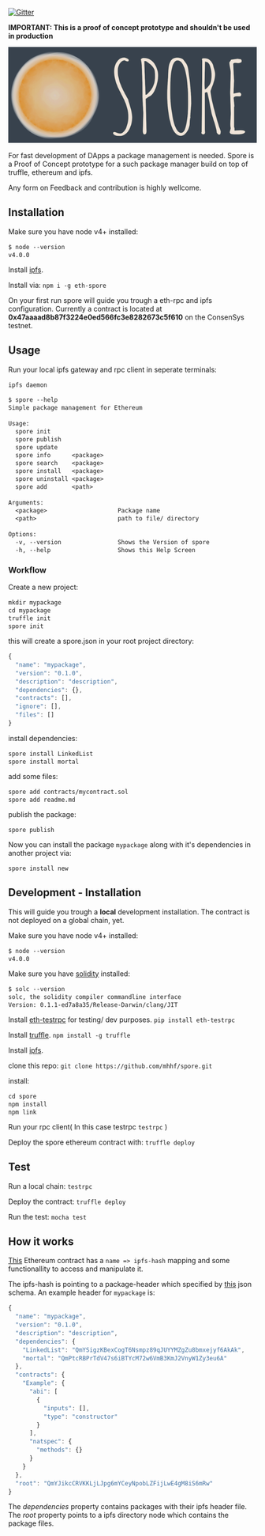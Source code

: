 
[![Gitter](https://badges.gitter.im/Join%20Chat.svg)](https://gitter.im/mhhf/spore?utm_source=badge&utm_medium=badge&utm_campaign=pr-badge&utm_content=body_badge)

**IMPORTANT: This is a proof of concept prototype and shouldn't be used in production**

![](named_logo.png)


For fast development of DApps a package management is needed. 
Spore is a Proof of Concept prototype for a such package manager build on top of truffle, ethereum and ipfs.

Any form on Feedback and contribution is highly wellcome.

## Installation

Make sure you have node v4+ installed:
```
$ node --version
v4.0.0
```

Install [ipfs](https://ipfs.io/docs/install/).

Install via: `npm i -g eth-spore`

On your first run spore will guide you trough a eth-rpc and ipfs configuration.
Currently a contract is located at **0x47aaaad8b87f3224e0ed566fc3e8282673c5f610** on the ConsenSys testnet.


## Usage
Run your local ipfs gateway and rpc client in seperate terminals:
```
ipfs daemon
```

```
$ spore --help
Simple package management for Ethereum

Usage:
  spore init
  spore publish 
  spore update
  spore info      <package>
  spore search    <package>
  spore install   <package>
  spore uninstall <package>
  spore add       <path>
  
Arguments:
  <package>                    Package name 
  <path>                       path to file/ directory
  
Options:
  -v, --version                Shows the Version of spore
  -h, --help                   Shows this Help Screen
```

### Workflow
Create a new project:
```
mkdir mypackage 
cd mypackage
truffle init
spore init
```

this will create a spore.json in your root project directory:
```js
{
  "name": "mypackage",
  "version": "0.1.0",
  "description": "description",
  "dependencies": {},
  "contracts": [],
  "ignore": [],
  "files": []
}
```

install dependencies:
```
spore install LinkedList
spore install mortal
```

add some files:
```
spore add contracts/mycontract.sol
spore add readme.md
```

publish the package:
```
spore publish
```

Now you can install the package `mypackage` along with it's dependencies in another project via:
```
spore install new
```


## Development - Installation
This will guide you trough a **local** development installation. The contract is not deployed on a global chain, yet.

Make sure you have node v4+ installed:
```
$ node --version
v4.0.0
```

Make sure you have [solidity](https://github.com/ethereum/cpp-ethereum/wiki) installed:

```
$ solc --version
solc, the solidity compiler commandline interface
Version: 0.1.1-ed7a8a35/Release-Darwin/clang/JIT
```

Install [eth-testrpc](https://github.com/ConsenSys/eth-testrpc) for testing/ dev purposes.
`pip install eth-testrpc`

Install [truffle](https://github.com/ConsenSys/truffle).
`npm install -g truffle`

Install [ipfs](https://ipfs.io/docs/install/).

clone this repo:
`git clone https://github.com/mhhf/spore.git`

install:
```
cd spore
npm install
npm link
```
Run your rpc client( In this case testrpc `testrpc` )

Deploy the spore ethereum contract with: `truffle deploy`


## Test
Run a local chain:
`testrpc`

Deploy the contract:
`truffle deploy`

Run the test:
`mocha test`

## How it works
[This](https://github.com/mhhf/spore/blob/master/contracts/Spore.sol) Ethereum contract has a ` name => ipfs-hash ` mapping and some functionallity to access and manipulate it.

The ipfs-hash is pointing to a package-header which specified by [this](https://github.com/mhhf/spore/blob/master/src/ipfs_spec.json) json schema.
An example header for `mypackage` is:
```js
{
  "name": "mypackage",
  "version": "0.1.0",
  "description": "description",
  "dependencies": {
    "LinkedList": "QmYSigzKBexCogT6Nsmpz89qJUYYMZgZu8bmxejyf6AkAk",
    "mortal": "QmPtcRBPrTdV47s6iBTYcM72w6VmB3KmJ2VnyW1Zy3eu6A"
  },
  "contracts": {
    "Example": {
      "abi": [
        {
          "inputs": [],
          "type": "constructor"
        }
      ],
      "natspec": {
        "methods": {}
      }
    }
  },
  "root": "QmYJikcCRVKKLjLJpg6mYCeyNpobLZFijLwE4gM8iS6mRw"
}
```

The *dependencies* property contains packages with their ipfs header file.
The *root* property points to a ipfs directory node which contains the package files.
